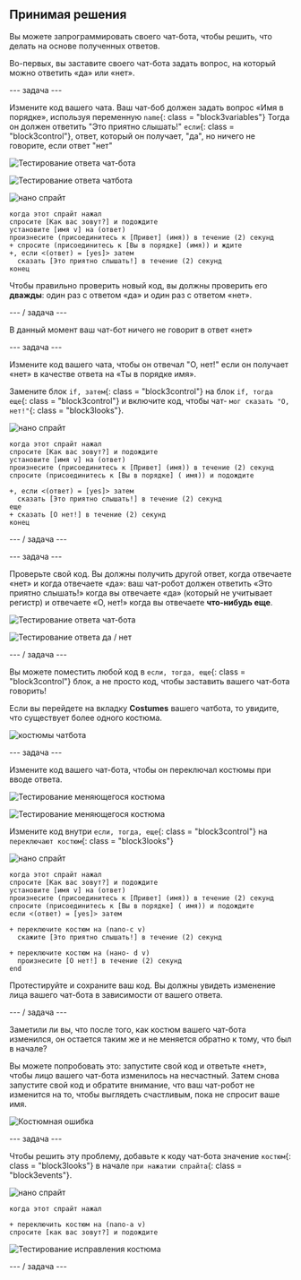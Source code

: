 ## Принимая решения

Вы можете запрограммировать своего чат-бота, чтобы решить, что делать на основе полученных ответов.

Во-первых, вы заставите своего чат-бота задать вопрос, на который можно ответить «да» или «нет».

\--- задача \---

Измените код вашего чата. Ваш чат-боб должен задать вопрос «Имя в порядке», используя переменную `name`{: class = "block3variables"} Тогда он должен ответить "Это приятно слышать!" `если`{: class = "block3control"}, ответ, который он получает, "да", но ничего не говорите, если ответ "нет"

![Тестирование ответа чат-бота](images/chatbot-if-test1-annotated.png)

![Тестирование ответа чатбота](images/chatbot-if-test2.png)

![нано спрайт](images/nano-sprite.png)

```blocks3
когда этот спрайт нажал
спросите [Как вас зовут?] и подождите
установите [имя v] на (ответ)
произнесите (присоединитесь к [Привет] (имя)) в течение (2) секунд
+ спросите (присоединитесь к [Вы в порядке] (имя)) и ждите
+, если <(ответ) = [yes]> затем 
  сказать [Это приятно слышать!] в течение (2) секунд
конец
```

Чтобы правильно проверить новый код, вы должны проверить его **дважды**: один раз с ответом «да» и один раз с ответом «нет».

\--- / задача \---

В данный момент ваш чат-бот ничего не говорит в ответ «нет»

\--- задача \---

Измените код вашего чата, чтобы он отвечал "О, нет!" если он получает «нет» в качестве ответа на «Ты в порядке имя».

Замените блок `if, затем`{: class = "block3control"} на блок `if, тогда еще`{: class = "block3control"} и включите код, чтобы чат- `мог сказать "О, нет!"`{: class = "block3looks"}.

![нано спрайт](images/nano-sprite.png)

```blocks3
когда этот спрайт нажал
спросите [Как вас зовут?] и подождите
установите [имя v] на (ответ)
произнесите (присоединитесь к [Привет] (имя)) в течение (2) секунд
спросите (присоединитесь к [Вы в порядке] ( имя)) и подождите

+, если <(ответ) = [yes]> затем 
  сказать [Это приятно слышать!] в течение (2) секунд
еще 
+ сказать [О нет!] в течение (2) секунд
конец
```

\--- / задача \---

\--- задача \---

Проверьте свой код. Вы должны получить другой ответ, когда отвечаете «нет» и когда отвечаете «да»: ваш чат-робот должен ответить «Это приятно слышать!» когда вы отвечаете «да» (который не учитывает регистр) и отвечаете «О, нет!» когда вы отвечаете **что-нибудь еще**.

![Тестирование ответа чат-бота](images/chatbot-if-test2.png)

![Тестирование ответа да / нет](images/chatbot-if-else-test.png)

\--- / задача \---

Вы можете поместить любой код в `если, тогда, еще`{: class = "block3control"} блок, а не просто код, чтобы заставить вашего чат-бота говорить!

Если вы перейдете на вкладку **Costumes** вашего чатбота, то увидите, что существует более одного костюма.

![костюмы чатбота](images/chatbot-costume-view-annotated.png)

\--- задача \---

Измените код вашего чат-бота, чтобы он переключал костюмы при вводе ответа.

![Тестирование меняющегося костюма](images/chatbot-costume-test1.png)

![Тестирование меняющегося костюма](images/chatbot-costume-test2.png)

Измените код внутри `если, тогда, еще`{: class = "block3control"} на `переключают костюм`{: class = "block3looks"}

![нано спрайт](images/nano-sprite.png)

```blocks3
когда этот спрайт нажал
спросите [Как вас зовут?] и подождите
установите [имя v] на (ответ)
произнесите (присоединитесь к [Привет] (имя)) в течение (2) секунд
спросите (присоединитесь к [Вы в порядке] ( имя)) и подождите
если <(ответ) = [yes]> затем 

+ переключите костюм на (nano-c v)
  скажите [Это приятно слышать!] в течение (2) секунд
 
+ переключите костюм на (нано- d v)
  произнесите [О нет!] в течение (2) секунд
end
```

Протестируйте и сохраните ваш код. Вы должны увидеть изменение лица вашего чат-бота в зависимости от вашего ответа.

\--- / задача \---

Заметили ли вы, что после того, как костюм вашего чат-бота изменился, он остается таким же и не меняется обратно к тому, что был в начале?

Вы можете попробовать это: запустите свой код и ответьте «нет», чтобы лицо вашего чат-бота изменилось на несчастный. Затем снова запустите свой код и обратите внимание, что ваш чат-робот не изменится на то, чтобы выглядеть счастливым, пока не спросит ваше имя.

![Костюмная ошибка](images/chatbot-costume-bug-test.png)

\--- задача \---

Чтобы решить эту проблему, добавьте к коду чат-бота значение `костюм`{: class = "block3looks"} в начале `при нажатии спрайта`{: class = "block3events"}.

![нано спрайт](images/nano-sprite.png)

```blocks3
когда этот спрайт нажал

+ переключить костюм на (nano-a v)
спросите [как вас зовут?] и подождите
```

![Тестирование исправления костюма](images/chatbot-costume-fix-test.png)

\--- / задача \---